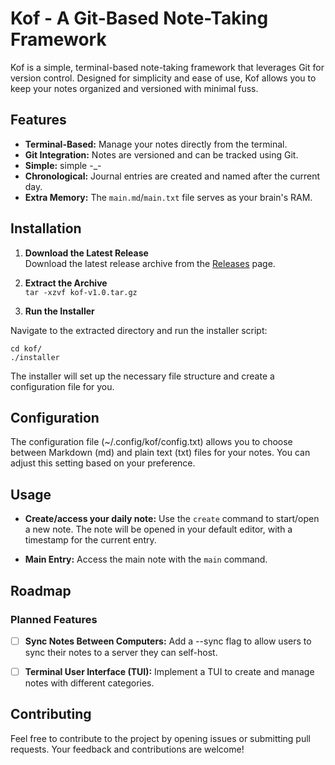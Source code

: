 # Kof - A Git-Based Note-Taking Framework

Kof is a simple, terminal-based note-taking framework that leverages Git for version control. Designed for simplicity and ease of use, Kof allows you to keep your notes organized and versioned with minimal fuss.

## Features

- **Terminal-Based:** Manage your notes directly from the terminal.
- **Git Integration:** Notes are versioned and can be tracked using Git.
- **Simple:** simple -_-
- **Chronological:** Journal entries are created and named after the current day.
- **Extra Memory:** The `main.md`/`main.txt` file serves as your brain's RAM.

## Installation

1. **Download the Latest Release**\
Download the latest release archive from the [Releases](https://github.com/pindjouf/kof/releases) page.

2. **Extract the Archive**\
`tar -xzvf kof-v1.0.tar.gz`

3. **Run the Installer**

Navigate to the extracted directory and run the installer script:

```
cd kof/
./installer
```

The installer will set up the necessary file structure and create a configuration file for you.

## Configuration

The configuration file (~/.config/kof/config.txt) allows you to choose between Markdown (md) and plain text (txt) files for your notes. You can adjust this setting based on your preference.

## Usage

- **Create/access your daily note:** Use the `create` command to start/open a new note. The note will be opened in your default editor, with a timestamp for the current entry.

- **Main Entry:** Access the main note with the `main` command.

## Roadmap

### Planned Features

- [ ] **Sync Notes Between Computers:** Add a --sync flag to allow users to sync their notes to a server they can self-host.

- [ ] **Terminal User Interface (TUI):** Implement a TUI to create and manage notes with different categories.

## Contributing

Feel free to contribute to the project by opening issues or submitting pull requests. Your feedback and contributions are welcome!
